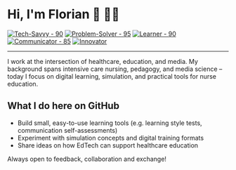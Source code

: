 # Hi, I'm Florian 👋 👨‍💻

<!-- <a href="https://www.linkedin.com/in/florianloyns/" target="_blank"><img src="https://img.shields.io/badge/LinkedIn-blue?style=for-the-badge&logo=linkedin&logoColor=white" alt="LinkedIn"></a> -->
<a href="#"><img src="https://img.shields.io/badge/Tech--Savvy-90-blue?style=for-the-badge" alt="Tech-Savvy - 90"></a>
<a href="#"><img src="https://img.shields.io/badge/Problem--Solver-95-red?style=for-the-badge" alt="Problem-Solver - 95"></a>
<a href="#"><img src="https://img.shields.io/badge/Lifelong--Learner-90-yellow?style=for-the-badge" alt="Learner - 90"></a>
<a href="#"><img src="https://img.shields.io/badge/Communicator-85-green?style=for-the-badge" alt="Communicator - 85"></a>
<a href="#"><img src="https://img.shields.io/badge/Innovator-88-orange?style=for-the-badge" alt="Innovator"></a>

---

I work at the intersection of healthcare, education, and media. My background spans intensive care nursing, pedagogy, and media science – today I focus on digital learning, simulation, and practical tools for nurse education.

## What I do here on GitHub
- Build small, easy-to-use learning tools (e.g. learning style tests, communication self-assessments)  
- Experiment with simulation concepts and digital training formats  
- Share ideas on how EdTech can support healthcare education

Always open to feedback, collaboration and exchange!

